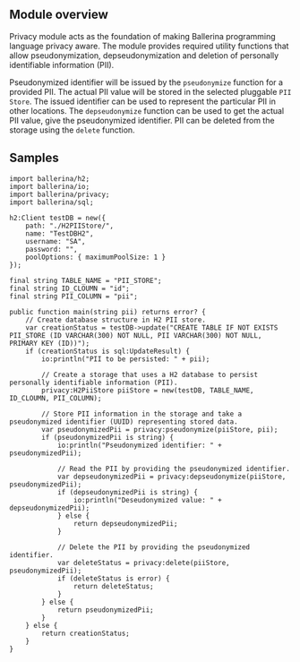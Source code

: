 ## Module overview

Privacy module acts as the foundation of making Ballerina programming
 language privacy aware. The module provides required utility functions
 that allow pseudonymization, depseudonymization and deletion of
 personally identifiable information (PII).

Pseudonymized identifier will be issued by the `pseudonymize` function
 for a provided PII. The actual PII value will be stored in the selected
 pluggable `PII Store`. The issued identifier can be used to represent
 the particular PII in other locations. The `depseudonymize` function can be
 used to get the actual PII value, give the pseudonymized identifier.
 PII can be deleted from the storage using the `delete` function.

## Samples

```ballerina
import ballerina/h2;
import ballerina/io;
import ballerina/privacy;
import ballerina/sql;

h2:Client testDB = new({
    path: "./H2PIIStore/",
    name: "TestDBH2",
    username: "SA",
    password: "",
    poolOptions: { maximumPoolSize: 1 }
});

final string TABLE_NAME = "PII_STORE";
final string ID_CLOUMN = "id";
final string PII_COLUMN = "pii";

public function main(string pii) returns error? {
    // Create database structure in H2 PII store.
    var creationStatus = testDB->update("CREATE TABLE IF NOT EXISTS PII_STORE (ID VARCHAR(300) NOT NULL, PII VARCHAR(300) NOT NULL, PRIMARY KEY (ID))");
    if (creationStatus is sql:UpdateResult) {
        io:println("PII to be persisted: " + pii);

        // Create a storage that uses a H2 database to persist personally identifiable information (PII).
        privacy:H2PiiStore piiStore = new(testDB, TABLE_NAME, ID_CLOUMN, PII_COLUMN);

        // Store PII information in the storage and take a pseudonymized identifier (UUID) representing stored data.
        var pseudonymizedPii = privacy:pseudonymize(piiStore, pii);
        if (pseudonymizedPii is string) {
            io:println("Pseudonymized identifier: " + pseudonymizedPii);

            // Read the PII by providing the pseudonymized identifier.
            var depseudonymizedPii = privacy:depseudonymize(piiStore, pseudonymizedPii);
            if (depseudonymizedPii is string) {
                io:println("Deseudonymized value: " + depseudonymizedPii);
            } else {
                return depseudonymizedPii;
            }

            // Delete the PII by providing the pseudonymized identifier.
            var deleteStatus = privacy:delete(piiStore, pseudonymizedPii);
            if (deleteStatus is error) {
                return deleteStatus;
            }
        } else {
            return pseudonymizedPii;
        }
    } else {
        return creationStatus;
    }
}
```
